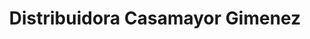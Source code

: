 ---
title: "Distribuidora Casamayor Gimenez"
url: /barquisimeto/distribuidora-casamayor-gimenez/
shop: Spirituosen
---